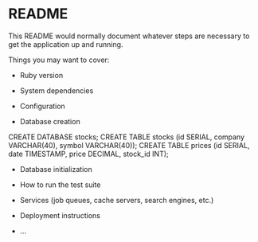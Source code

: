 # README

This README would normally document whatever steps are necessary to get the
application up and running.

Things you may want to cover:

* Ruby version

* System dependencies

* Configuration

* Database creation

CREATE DATABASE stocks;
CREATE TABLE stocks (id SERIAL, company VARCHAR(40), symbol VARCHAR(40));
CREATE TABLE prices (id SERIAL, date TIMESTAMP, price DECIMAL, stock_id INT);

* Database initialization

* How to run the test suite

* Services (job queues, cache servers, search engines, etc.)

* Deployment instructions

* ...
